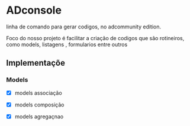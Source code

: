 # ADconsole

linha de comando para gerar codigos, no adcommunity edition.

Foco do nosso projeto é facilitar a criação de codigos que são rotineiros,
como models, listagens , formularios entre outros

## Implementaçõe

### Models
- [x] models associação
- [x] models composição
- [x] models agregaçnao



